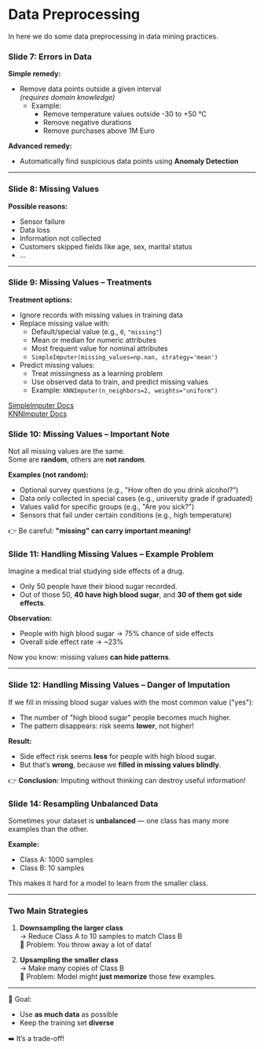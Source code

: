 # Data Preprocessing

In here we do some data preprocessing in data mining practices.

### Slide 7: Errors in Data

**Simple remedy:**
- Remove data points outside a given interval  
  *(requires domain knowledge)*
  - Example:  
    - Remove temperature values outside -30 to +50 °C  
    - Remove negative durations  
    - Remove purchases above 1M Euro  

**Advanced remedy:**
- Automatically find suspicious data points using **Anomaly Detection**

---

### Slide 8: Missing Values

**Possible reasons:**
- Sensor failure  
- Data loss  
- Information not collected  
- Customers skipped fields like age, sex, marital status  
- ...

---

### Slide 9: Missing Values – Treatments

**Treatment options:**
- Ignore records with missing values in training data  
- Replace missing value with:
  - Default/special value (e.g., `0`, `"missing"`)
  - Mean or median for numeric attributes  
  - Most frequent value for nominal attributes  
  - `SimpleImputer(missing_values=np.nan, strategy='mean')`
- Predict missing values:
  - Treat missingness as a learning problem  
  - Use observed data to train, and predict missing values  
  - Example: `KNNImputer(n_neighbors=2, weights="uniform")`

[SimpleImputer Docs](https://scikit-learn.org/1.5/modules/generated/sklearn.impute.SimpleImputer.html)  
[KNNImputer Docs](https://scikit-learn.org/1.5/modules/generated/sklearn.impute.KNNImputer.html)


### Slide 10: Missing Values – Important Note

Not all missing values are the same.  
Some are **random**, others are **not random**.

**Examples (not random):**
- Optional survey questions (e.g., "How often do you drink alcohol?")
- Data only collected in special cases (e.g., university grade if graduated)
- Values valid for specific groups (e.g., "Are you sick?")
- Sensors that fail under certain conditions (e.g., high temperature)

👉 Be careful: **"missing" can carry important meaning!**

### Slide 11: Handling Missing Values – Example Problem

Imagine a medical trial studying side effects of a drug.  
- Only 50 people have their blood sugar recorded.
- Out of those 50, **40 have high blood sugar**, and **30 of them got side effects**.

**Observation:**
- People with high blood sugar → 75% chance of side effects  
- Overall side effect rate → ~23%

Now you know: missing values **can hide patterns**.

---

### Slide 12: Handling Missing Values – Danger of Imputation

If we fill in missing blood sugar values with the most common value ("yes"):
- The number of "high blood sugar" people becomes much higher.
- The pattern disappears: risk seems **lower**, not higher!

**Result:**
- Side effect risk seems **less** for people with high blood sugar.
- But that’s **wrong**, because we **filled in missing values blindly**.

👉 **Conclusion:** Imputing without thinking can destroy useful information!


### Slide 14: Resampling Unbalanced Data

Sometimes your dataset is **unbalanced** — one class has many more examples than the other.

**Example:**
- Class A: 1000 samples
- Class B: 10 samples

This makes it hard for a model to learn from the smaller class.

---

### Two Main Strategies

1. **Downsampling the larger class**  
   → Reduce Class A to 10 samples to match Class B  
   🔴 Problem: You throw away a lot of data!

2. **Upsampling the smaller class**  
   → Make many copies of Class B  
   🔴 Problem: Model might **just memorize** those few examples.

---

🎯 Goal:  
- Use **as much data** as possible  
- Keep the training set **diverse**

➡️ It’s a trade-off!
